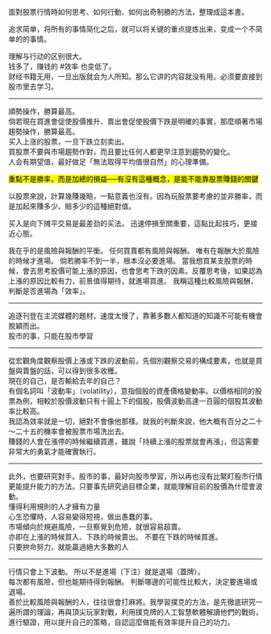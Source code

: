 面對股票行情時如何思考、如何行動、如何出奇制勝的方法，整理成這本書。

追求简单，将所有的事情简化之后，就可以将关键的重点提炼出来，变成一个不简单的的事情。

理解与行动的区别很大。  
钱多了，赚钱的 #效率 也变低了。  
财经书籍无用，一旦出版就会为人所知。那么它讲的内容就没有用。必须要直接到股市里去学习。

---
順勢操作，勝算最高。  
倘若現在買進會促使股價推升、賣出會促使股價下跌是明確的事實，那麼順著市場趨勢操作，勝算最高。  
买入上涨的股票，一旦下跌立刻卖出。  
買股票不要與市場趨勢作對，而且要比任何人都更早注意到趨勢的變化。  
人会有期望值，最好做足「無法取得平均值很自然」的心理準備。  



<mark>重點不是勝率，而是加總的損益──有沒有這種概念，是能不能靠股票賺錢的關鍵</mark>


以股票來說，計算幾賺幾賠，一點意義也沒有。因為玩股票要考慮的並非勝率，而是加起來賺多少、賠多少的這種絕對值。

买入是向下摊平交易是最差劲的买法。
迅速停損至關重要，這點比起技巧，更接近心態。

我在乎的是風險與報酬的平衡。
任何買賣都有風險與報酬。
唯有在報酬大於風險的時候才進場。
倘若勝率不到一半，根本沒必要進場。
當我想買某支股票的時候，會去思考股價可能上漲的原因，也會思考下跌的因素。反覆思考後，如果認為上漲的原因比較有力，前景值得期待，就進場買進。
我稱這種比較風險與報酬，判斷是否進場為「效率」。  

---
追逐刊登在主流媒體的題材，速度太慢了，靠著多數人都知道的知識不可能有機會脫穎而出。  
股市的事，只能在股市學習  

---
從宏觀角度觀察股價上漲或下跌的波動前，先個別觀察交易的構成要素，也就是買盤與賣盤的話，可以得到很多收穫。  
現在的自己，是否輸給去年的自己？  
有個名詞叫「波動率」（volatility），意指個股的資產價格變動率。以價格相同的股票為例，相較於股價波動只有十圓上下的個股，股價波動高達一百圓的個股其波動率比較高。  
我認為效率就是一切，絕對不會像他那樣。就我的判斷來說，他大概有百分之二十～二十五的機率會被股票市場洗出去。  
賺錢的人會在漲停的時候繼續買進，雖說「持續上漲的股票就會再漲」，但這需要非常大的勇氣才能確實執行。  

---
此外，也要研究對手。股市的事，最好向股市學習，所以再也沒有比緊盯股市行情更能提升能力的方法。只要事先研究過目標企業，就能理解目前的股價為什麼會波動。  
懂得利用規則的人才擁有力量  
心生恐懼時，人容易變得短視，做出愚蠢的事。  
市場傾向於規避風險，一旦察覺到危險，就很容易超賣。  
亦即在上漲的時候買入、下跌的時候賣出。
不要在下跌的時候買進。  
只要拚命努力，就能贏過絕大多數的人  

---
行情只會上下波動。
所以不是進場（下注）就是退場（蓋牌）。  
每次都有風險，但也能期待得到報酬。
判斷哪邊的可能性比較大，決定要進場或退場。  
善於比較風險與報酬的人，往往很會打麻將。我學習撲克的方法，是先徹底研究一遍所謂的理論，再與頂尖玩家對戰，利用撲克牌的人工智慧軟體解讀他們的戰術，進行驗證，用以提升自己的策略，自認這麼做能有效率提升自己的功力。